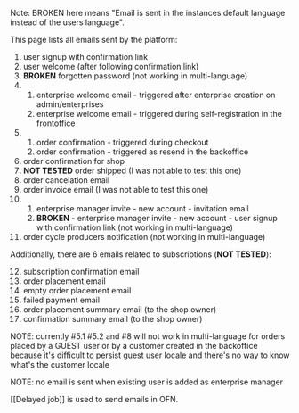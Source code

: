 Note: BROKEN here means "Email is sent in the instances default language instead of the users language".

This page lists all emails sent by the platform:
1. user signup with confirmation link
2. user welcome (after following confirmation link)
3. **BROKEN** forgotten password (not working in multi-language)
4. 1. enterprise welcome email - triggered after enterprise creation on admin/enterprises
   2. enterprise welcome email - triggered during self-registration in the frontoffice
5. 1. order confirmation - triggered during checkout
   2. order confirmation - triggered as resend in the backoffice
6. order confirmation for shop
7. **NOT TESTED** order shipped (I was not able to test this one)
8. order cancelation email
9. order invoice email (I was not able to test this one)
10. 1. enterprise manager invite - new account - invitation email
    2. **BROKEN** - enterprise manager invite - new account - user signup with confirmation link (not working in multi-language)
11. order cycle producers notification (not working in multi-language) 


Additionally, there are 6 emails related to subscriptions (**NOT TESTED**):

12. subscription confirmation email
13. order placement email
14. empty order placement email
15. failed payment email
16. order placement summary email (to the shop owner)
17. confirmation summary email (to the shop owner)


NOTE: currently #5.1 #5.2 and #8 will not work in multi-language for orders placed by a GUEST user or by a customer created in the backoffice because it's difficult to persist guest user locale and there's no way to know what's the customer locale

NOTE: no email is sent when existing user is added as enterprise manager

[[Delayed job]] is used to send emails in OFN.